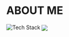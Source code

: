 # ABOUT ME
<img src="https://skillicons.dev/icons?i=c,html,css,git&perline=5" alt="Tech Stack" /> 
<img align="center" src="https://github-readme-stats.vercel.app/api/top-langs/?username=Jamal-jillo&layout=compact&theme=tokyonight&langs_count=6" />
